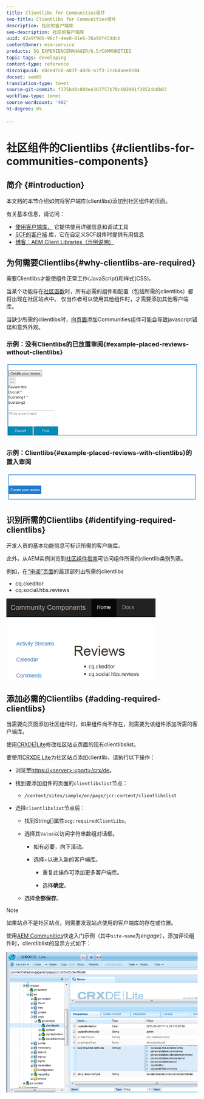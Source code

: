 ```yaml
---
title: Clientlibs for Communities组件
seo-title: Clientlibs for Communities组件
description: 社区的客户端库
seo-description: 社区的客户端库
uuid: d2a9f986-96cf-4ee8-81e6-36a96f45ddcb
contentOwner: msm-service
products: SG_EXPERIENCEMANAGER/6.5/COMMUNITIES
topic-tags: developing
content-type: reference
discoiquuid: 68ce47c8-a03f-40d6-a7f3-2cc64aee0594
docset: aem65
translation-type: tm+mt
source-git-commit: f375b40c084ee363757b78c602091f38524b8b03
workflow-type: tm+mt
source-wordcount: '402'
ht-degree: 0%

---
```



# 社区组件的Clientlibs {#clientlibs-for-communities-components}

## 简介 {#introduction}

本文档的本节介绍如何将客户端库(clientlibs)添加到社区组件的页面。

有关基本信息，请访问：

* [使用客户端库，](/help/sites-developing/clientlibs.md) 它提供使用详细信息和调试工具
* [SCF的客户端](/help/communities/client-customize.md#clientlibs) 库，它在自定义SCF组件时提供有用信息
* [博客：AEM Client Libraries（示例说明）](https://blogs.adobe.com/experiencedelivers/experience-management/clientlibs-explained-example/)

## 为何需要Clientlibs{#why-clientlibs-are-required}

需要Clientlibs才能使组件正常工作(JavaScript)和样式(CSS)。

当某个功能存在[社区函数](/help/communities/functions.md)时，所有必需的组件和配置（包括所需的clientlibs）都将出现在社区站点中。 仅当作者可以使用其他组件时，才需要添加其他客户端库。

当缺少所需的clientlibs时，[向页面](/help/communities/author-communities.md)添加Communities组件可能会导致javascript错误和意外外观。

### 示例：没有Clientlibs的已放置审阅{#example-placed-reviews-without-clientlibs}

![置入审阅](assets/placed-reviews.png)

### 示例：Clientlibs{#example-placed-reviews-with-clientlibs}的置入审阅

![reviews-clientlibs](assets/reviews-clientlibs.png)

## 识别所需的Clientlibs {#identifying-required-clientlibs}

开发人员的基本功能信息可标识所需的客户端库。

此外，从AEM实例浏览到[社区组件指南](/help/communities/components-guide.md)可访问组件所需的clientlib类别列表。

例如，在[“审阅”页面](https://localhost:4502/content/community-components/en/reviews.html)的最顶部列出所需的clientlibs

* cq.ckeditor
* cq.social.hbs.reviews

![clientlibs-reviews](assets/clientlibs-reviews.png)

## 添加必需的Clientlibs {#adding-required-clientlibs}

当需要向页面添加社区组件时，如果组件尚不存在，则需要为该组件添加所需的客户端库。

使用[CRXDE|Lite](#using-crxde-lite)修改社区站点页面的现有clientlibslist。

要使用[CRXDE Lite](/help/sites-developing/developing-with-crxde-lite.md)为社区站点添加clientlib，请执行以下操作：

* 浏览至[https://&lt;server>:&lt;port>/crx/de](https://localhost:4502/crx/de)。
* 找到要添加组件的页面的`clientlibslist`节点：

   * `/content/sites/sample/en/page/jcr:content/clientlibslist`

* 选择`clientlibslist`节点后：

   * 找到String[]属性`scg:requiredClientLibs`。
   * 选择其`Value`以访问字符串数组对话框。

      * 如有必要，向下滚动。
      * 选择+以进入新的客户端库。

         * 重复此操作可添加更多客户端库。

         * 选择&#x200B;**确定**。
   * 选择&#x200B;**全部保存**。


>[!NOTE]
>
>如果站点不是社区站点，则需要发现站点使用的客户端库的存在或位置。

使用[AEM Communities](/help/communities/getting-started.md)快速入门示例（其中`site-name`为&#x200B;*engage*），添加评论组件时，clientliblist的显示方式如下：

![审阅组件](assets/review-component.png)

